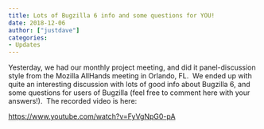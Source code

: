 ```yaml
---
title: Lots of Bugzilla 6 info and some questions for YOU!
date: 2018-12-06
author: ["justdave"]
categories:
- Updates
---
```

Yesterday, we had our monthly project meeting, and did it
panel-discussion style from the Mozilla AllHands meeting in Orlando,
FL.  We ended up with quite an interesting discussion with lots of good
info about Bugzilla 6, and some questions for users of Bugzilla (feel
free to comment here with your answers\!).  The recorded video is here:

<https://www.youtube.com/watch?v=FyVgNpG0-pA>
